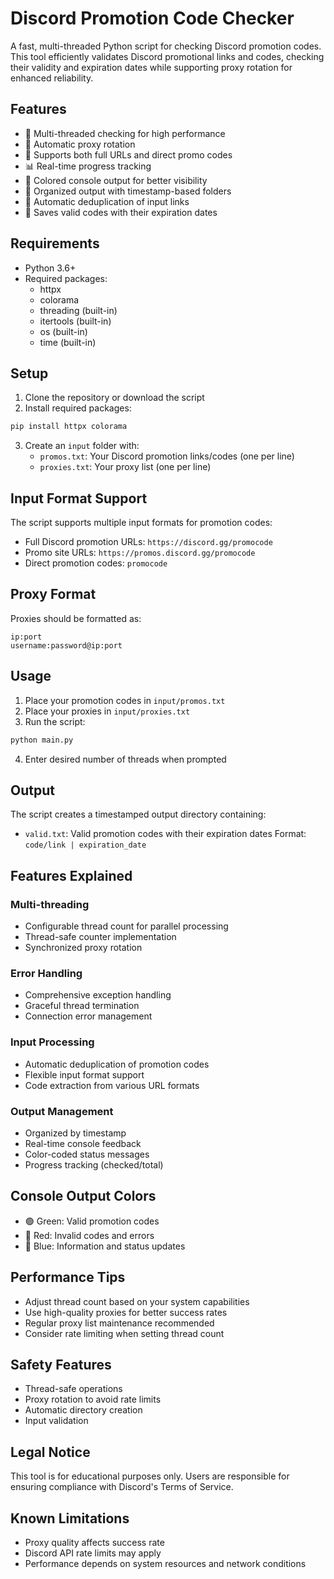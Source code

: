 # Discord Promotion Code Checker

A fast, multi-threaded Python script for checking Discord promotion codes. This tool efficiently validates Discord promotional links and codes, checking their validity and expiration dates while supporting proxy rotation for enhanced reliability.

## Features

- 🚀 Multi-threaded checking for high performance
- 🔄 Automatic proxy rotation
- 🎯 Supports both full URLs and direct promo codes
- 📊 Real-time progress tracking
- 🎨 Colored console output for better visibility
- 📁 Organized output with timestamp-based folders
- 🧹 Automatic deduplication of input links
- 💾 Saves valid codes with their expiration dates

## Requirements

- Python 3.6+
- Required packages:
  - httpx
  - colorama
  - threading (built-in)
  - itertools (built-in)
  - os (built-in)
  - time (built-in)

## Setup

1. Clone the repository or download the script
2. Install required packages:
```bash
pip install httpx colorama
```
3. Create an `input` folder with:
   - `promos.txt`: Your Discord promotion links/codes (one per line)
   - `proxies.txt`: Your proxy list (one per line)

## Input Format Support

The script supports multiple input formats for promotion codes:
- Full Discord promotion URLs: `https://discord.gg/promocode`
- Promo site URLs: `https://promos.discord.gg/promocode`
- Direct promotion codes: `promocode`

## Proxy Format

Proxies should be formatted as:
```
ip:port
username:password@ip:port
```

## Usage

1. Place your promotion codes in `input/promos.txt`
2. Place your proxies in `input/proxies.txt`
3. Run the script:
```bash
python main.py
```
4. Enter desired number of threads when prompted

## Output

The script creates a timestamped output directory containing:
- `valid.txt`: Valid promotion codes with their expiration dates
Format: `code/link | expiration_date`

## Features Explained

### Multi-threading
- Configurable thread count for parallel processing
- Thread-safe counter implementation
- Synchronized proxy rotation

### Error Handling
- Comprehensive exception handling
- Graceful thread termination
- Connection error management

### Input Processing
- Automatic deduplication of promotion codes
- Flexible input format support
- Code extraction from various URL formats

### Output Management
- Organized by timestamp
- Real-time console feedback
- Color-coded status messages
- Progress tracking (checked/total)

## Console Output Colors

- 🟢 Green: Valid promotion codes
- 🔴 Red: Invalid codes and errors
- 🔵 Blue: Information and status updates

## Performance Tips

- Adjust thread count based on your system capabilities
- Use high-quality proxies for better success rates
- Regular proxy list maintenance recommended
- Consider rate limiting when setting thread count

## Safety Features

- Thread-safe operations
- Proxy rotation to avoid rate limits
- Automatic directory creation
- Input validation

## Legal Notice

This tool is for educational purposes only. Users are responsible for ensuring compliance with Discord's Terms of Service.

## Known Limitations

- Proxy quality affects success rate
- Discord API rate limits may apply
- Performance depends on system resources and network conditions
